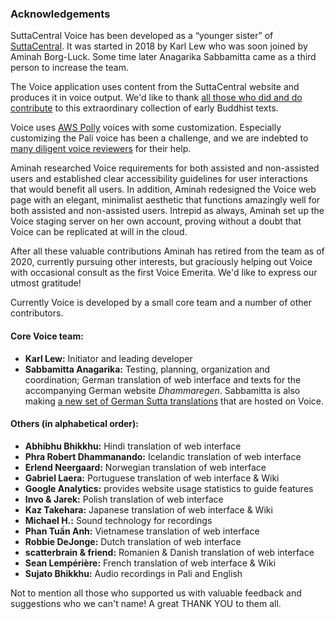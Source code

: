 ### Acknowledgements
SuttaCentral Voice has been developed as a “younger sister” of [SuttaCentral](suttacentral.net). It was started in 2018 by Karl Lew who was soon joined by Aminah Borg-Luck. Some time later Anagarika Sabbamitta came as a third person to increase the team.

The Voice application uses content from the SuttaCentral website and produces it in voice output. We'd like to thank [all those who did and do contribute](https://suttacentral.net/acknowledgments) to this extraordinary collection of early Buddhist texts.

Voice uses [AWS Polly](https://aws.amazon.com/polly/?nc2=type_a) voices with some customization. Especially customizing the Pali voice has been a challenge, and we are indebted to [many diligent voice reviewers](https://discourse.suttacentral.net/t/sc-voice-raveena-meets-slow-amy/10410) for their help.

Aminah researched Voice requirements for both assisted and non-assisted users and established clear accessibility guidelines for user interactions that would benefit all users. In addition, Aminah redesigned the Voice web page with an elegant, minimalist aesthetic that functions amazingly well for both assisted and non-assisted users. Intrepid as always, Aminah set up the Voice staging server on her own account, proving without a doubt that Voice can be replicated at will in the cloud.

After all these valuable contributions Aminah has retired from the team as of 2020, currently pursuing other interests, but graciously helping out Voice with occasional consult as the first Voice Emerita. We'd like to express our utmost gratitude!

Currently Voice is developed by a small core team and a number of other contributors.

#### Core Voice team:
- **Karl Lew:** Initiator and leading developer
- **Sabbamitta Anagarika:** Testing, planning, organization and coordination; German translation of web interface and texts for the accompanying German website *Dhammaregen*. Sabbamitta is also making <a href="https://sc-voice.github.io/sc-voice/en/500-intro-de">a new set of German Sutta translations</a> that are hosted on Voice.

#### Others (in alphabetical order):
- **Abhibhu Bhikkhu:** Hindi translation of web interface
- **Phra Robert Dhammanando:** Icelandic translation of web interface
- **Erlend Neergaard:** Norwegian translation of web interface
- **Gabriel Laera:** Portuguese translation of web interface & Wiki
- **Google Analytics:** provides website usage statistics to guide features
- **Invo & Jarek:** Polish translation of web interface
- **Kaz Takehara:** Japanese translation of web interface & Wiki
- **Michael H.:** Sound technology for recordings
- **Phan Tuấn Anh:** Vietnamese translation of web interface
- **Robbie DeJonge:** Dutch translation of web interface
- **scatterbrain & friend:** Romanien & Danish translation of web interface
- **Sean Lempérière:** French translation of web interface & Wiki
- **Sujato Bhikkhu:** Audio recordings in Pali and English

Not to mention all those who supported us with valuable feedback and suggestions who we can't name! A great THANK YOU to them all.


